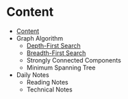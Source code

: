 # Content

* [Content](./)
* Graph Algorithm
  * [Depth-First Search](graph-algorithm/depth-first-search.md)
  * [Breadth-First Search](https://lus-notes.gitbook.io/project/graph-algorithm/breadth-first-search)
  * Strongly Connected Components
  * Minimum Spanning Tree
* Daily Notes
  * Reading Notes
  * Technical Notes

